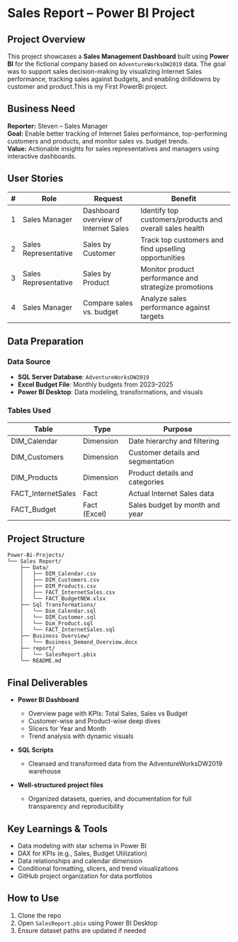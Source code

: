 # Sales Report – Power BI Project

## Project Overview  
This project showcases a **Sales Management Dashboard** built using **Power BI** for the fictional company based on `AdventureWorksDW2019` data. The goal was to support sales decision-making by visualizing Internet Sales performance, tracking sales against budgets, and enabling drilldowns by customer and product.This is my First PowerBi project.

## Business Need  
**Reporter:** Steven – Sales Manager  
**Goal:** Enable better tracking of Internet Sales performance, top-performing customers and products, and monitor sales vs. budget trends.  
**Value:** Actionable insights for sales representatives and managers using interactive dashboards.

## User Stories

| # | Role                | Request                                                 | Benefit                                                  |
|---|---------------------|---------------------------------------------------------|-----------------------------------------------------------|
| 1 | Sales Manager       | Dashboard overview of Internet Sales                   | Identify top customers/products and overall sales health |
| 2 | Sales Representative| Sales by Customer                                       | Track top customers and find upselling opportunities     |
| 3 | Sales Representative| Sales by Product                                        | Monitor product performance and strategize promotions     |
| 4 | Sales Manager       | Compare sales vs. budget                                | Analyze sales performance against targets                |

## Data Preparation

### Data Source  
- **SQL Server Database**: `AdventureWorksDW2019`  
- **Excel Budget File**: Monthly budgets from 2023–2025  
- **Power BI Desktop**: Data modeling, transformations, and visuals

### Tables Used  
| Table            | Type         | Purpose                          |
|------------------|--------------|----------------------------------|
| DIM_Calendar     | Dimension    | Date hierarchy and filtering     |
| DIM_Customers    | Dimension    | Customer details and segmentation|
| DIM_Products     | Dimension    | Product details and categories   |
| FACT_InternetSales | Fact       | Actual Internet Sales data       |
| FACT_Budget      | Fact (Excel) | Sales budget by month and year   |

## Project Structure

```
Power-Bi-Projects/
└── Sales Report/
    ├── Data/
    │   ├── DIM_Calendar.csv
    │   ├── DIM_Customers.csv
    │   ├── DIM_Products.csv
    │   ├── FACT_InternetSales.csv
    │   └── FACT_BudgetNEW.xlsx
    ├── Sql Transformations/
    │   └── Dim_Calendar.sql
    │   └── DIM_Customer.sql
    │   └── Dim_Product.sql
    │   └── FACT_InternetSales.sql
    ├── Business Overview/
    │   └── Business_Demand_Overview.docx
    ├── report/
    │   └── SalesReport.pbix
    └── README.md
```

## Final Deliverables

- **Power BI Dashboard**  
  - Overview page with KPIs: Total Sales, Sales vs Budget  
  - Customer-wise and Product-wise deep dives  
  - Slicers for Year and Month  
  - Trend analysis with dynamic visuals

- **SQL Scripts**  
  - Cleansed and transformed data from the AdventureWorksDW2019 warehouse

- **Well-structured project files**  
  - Organized datasets, queries, and documentation for full transparency and reproducibility

## Key Learnings & Tools

- Data modeling with star schema in Power BI  
- DAX for KPIs (e.g., Sales, Budget Utilization)  
- Data relationships and calendar dimension  
- Conditional formatting, slicers, and trend visualizations  
- GitHub project organization for data portfolios

## How to Use

1. Clone the repo  
2. Open `SalesReport.pbix` using Power BI Desktop  
3. Ensure dataset paths are updated if needed  
